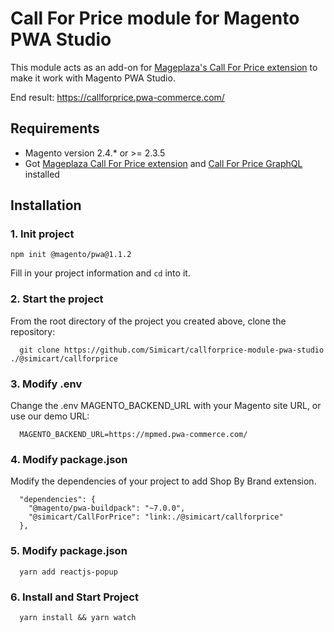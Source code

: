# Call For Price  module for Magento PWA Studio

This module acts as an add-on for [Mageplaza's Call For Price extension](https://www.mageplaza.com/magento-2-call-for-price/) to make it work with Magento PWA Studio.

End result: https://callforprice.pwa-commerce.com/

## Requirements

- Magento version 2.4.* or >= 2.3.5
- Got [Mageplaza Call For Price extension](https://www.mageplaza.com/magento-2-call-for-price/) and [Call For Price GraphQL](https://github.com/mageplaza/magento-2-call-for-price-graphql) installed

## Installation

### 1. Init project
```
npm init @magento/pwa@1.1.2
```

Fill in your project information and `cd` into it.

### 2. Start the project

From the root directory of the project you created above, clone the repository:

```
  git clone https://github.com/Simicart/callforprice-module-pwa-studio ./@simicart/callforprice
```

### 3. Modify .env

Change the .env MAGENTO_BACKEND_URL with your Magento site URL, or use our demo URL:

```
  MAGENTO_BACKEND_URL=https://mpmed.pwa-commerce.com/
```
### 4. Modify package.json

Modify the dependencies of your project to add Shop By Brand extension.

```
  "dependencies": {
    "@magento/pwa-buildpack": "~7.0.0",
    "@simicart/CallForPrice": "link:./@simicart/callforprice"
  },
```

### 5. Modify package.json

```
  yarn add reactjs-popup
```

### 6. Install and Start Project

```
  yarn install && yarn watch
```
